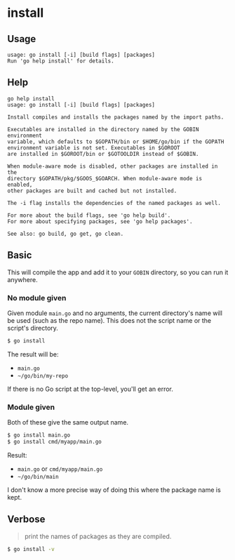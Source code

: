 # install


## Usage

```
usage: go install [-i] [build flags] [packages]
Run 'go help install' for details.
```


## Help

```
go help install
usage: go install [-i] [build flags] [packages]

Install compiles and installs the packages named by the import paths.

Executables are installed in the directory named by the GOBIN environment
variable, which defaults to $GOPATH/bin or $HOME/go/bin if the GOPATH
environment variable is not set. Executables in $GOROOT
are installed in $GOROOT/bin or $GOTOOLDIR instead of $GOBIN.

When module-aware mode is disabled, other packages are installed in the
directory $GOPATH/pkg/$GOOS_$GOARCH. When module-aware mode is enabled,
other packages are built and cached but not installed.

The -i flag installs the dependencies of the named packages as well.

For more about the build flags, see 'go help build'.
For more about specifying packages, see 'go help packages'.

See also: go build, go get, go clean.
```


## Basic

This will compile the app and add it to your `GOBIN` directory, so you can run it anywhere.

### No module given

Given module `main.go` and no arguments, the current directory's name will be used (such as the repo name). This does not the script name or the script's directory.

```sh
$ go install
```

The result will be:

- `main.go`
- `~/go/bin/my-repo`

If there is no Go script at the top-level, you'll get an error.

### Module given

Both of these give the same output name.

```sh
$ go install main.go
$ go install cmd/myapp/main.go
```

Result:

- `main.go` or `cmd/myapp/main.go`
- `~/go/bin/main`

I don't know a more precise way of doing this where the package name is kept.


## Verbose

> print the names of packages as they are compiled.

```sh
$ go install -v
```
